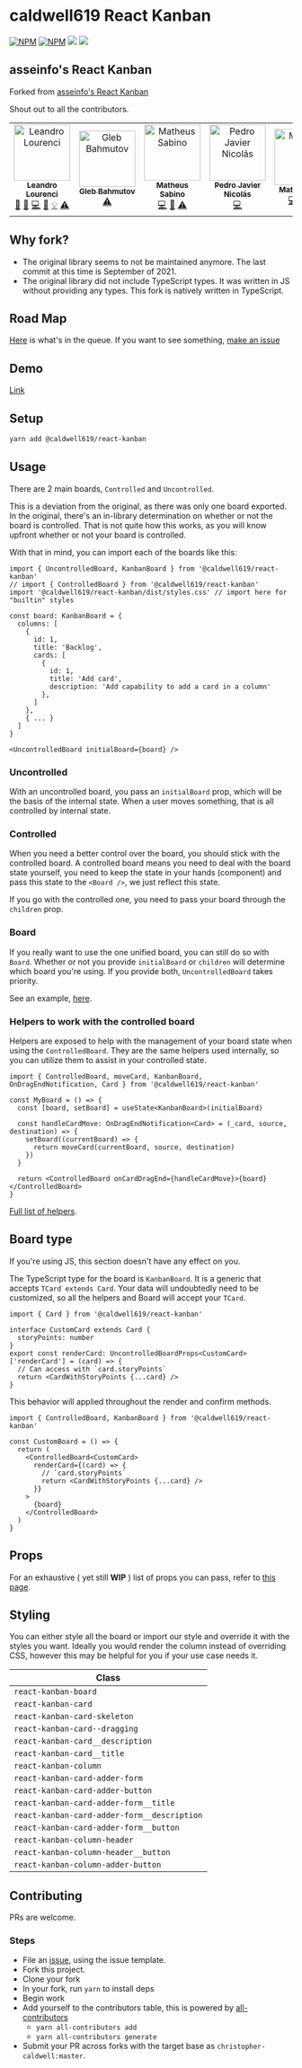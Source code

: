 # caldwell619 React Kanban

[![NPM](https://img.shields.io/npm/v/@caldwell619/react-kanban.svg)](https://www.npmjs.com/package/@caldwell619/react-kanban) [![NPM](https://img.shields.io/bundlephobia/min/@caldwell619/react-kanban)](https://www.npmjs.com/package/@caldwell619/react-kanban) [![](https://img.shields.io/github/last-commit/christopher-caldwell/react-kanban)]() [![](https://img.shields.io/npm/types/typescript)]()

## asseinfo's React Kanban

Forked from [asseinfo's React Kanban](https://github.com/asseinfo/react-kanban)

Shout out to all the contributors.

<!-- ALL-CONTRIBUTORS-LIST:START - Do not remove or modify this section -->
<!-- prettier-ignore-start -->
<!-- markdownlint-disable -->
<table>
  <tbody>
    <tr>
      <td align="center"><a href="https://blog.lourenci.com/"><img src="https://avatars3.githubusercontent.com/u/2339362?v=4?s=100" width="100px;" alt="Leandro Lourenci"/><br /><sub><b>Leandro Lourenci</b></sub></a><br /><a href="#question-lourenci" title="Answering Questions">💬</a> <a href="https://github.com/caldwell619/react-kanban/issues?q=author%3Alourenci" title="Bug reports">🐛</a> <a href="https://github.com/caldwell619/react-kanban/commits?author=lourenci" title="Code">💻</a> <a href="https://github.com/caldwell619/react-kanban/commits?author=lourenci" title="Documentation">📖</a> <a href="#example-lourenci" title="Examples">💡</a> <a href="https://github.com/caldwell619/react-kanban/commits?author=lourenci" title="Tests">⚠️</a></td>
      <td align="center"><a href="https://glebbahmutov.com/"><img src="https://avatars1.githubusercontent.com/u/2212006?v=4?s=100" width="100px;" alt="Gleb Bahmutov"/><br /><sub><b>Gleb Bahmutov</b></sub></a><br /><a href="https://github.com/caldwell619/react-kanban/commits?author=bahmutov" title="Tests">⚠️</a></td>
      <td align="center"><a href="https://github.com/mathesouza"><img src="https://avatars0.githubusercontent.com/u/20099472?v=4?s=100" width="100px;" alt="Matheus Sabino"/><br /><sub><b>Matheus Sabino</b></sub></a><br /><a href="https://github.com/caldwell619/react-kanban/commits?author=mathesouza" title="Code">💻</a> <a href="https://github.com/caldwell619/react-kanban/commits?author=mathesouza" title="Documentation">📖</a> <a href="https://github.com/caldwell619/react-kanban/commits?author=mathesouza" title="Tests">⚠️</a></td>
      <td align="center"><a href="https://github.com/dizzyrobin"><img src="https://avatars0.githubusercontent.com/u/21962999?v=4?s=100" width="100px;" alt="Pedro Javier Nicolás"/><br /><sub><b>Pedro Javier Nicolás</b></sub></a><br /><a href="https://github.com/caldwell619/react-kanban/commits?author=dizzyrobin" title="Code">💻</a></td>
      <td align="center"><a href="https://github.com/MatheusPoliCamilo"><img src="https://avatars3.githubusercontent.com/u/25781749?v=4?s=100" width="100px;" alt="Matheus Poli"/><br /><sub><b>Matheus Poli</b></sub></a><br /><a href="https://github.com/caldwell619/react-kanban/commits?author=MatheusPoliCamilo" title="Code">💻</a> <a href="https://github.com/caldwell619/react-kanban/commits?author=MatheusPoliCamilo" title="Tests">⚠️</a> <a href="https://github.com/caldwell619/react-kanban/commits?author=MatheusPoliCamilo" title="Documentation">📖</a></td>
      <td align="center"><a href="https://github.com/sousajunior"><img src="https://avatars0.githubusercontent.com/u/17458197?v=4?s=100" width="100px;" alt="Carlinhos de Sousa Junior"/><br /><sub><b>Carlinhos de Sousa Junior</b></sub></a><br /><a href="https://github.com/caldwell619/react-kanban/commits?author=sousajunior" title="Code">💻</a> <a href="https://github.com/caldwell619/react-kanban/commits?author=sousajunior" title="Tests">⚠️</a></td>
      <td align="center"><a href="https://github.com/PeteDuncanson"><img src="https://avatars.githubusercontent.com/u/1674590?v=4?s=100" width="100px;" alt="Pete Duncanson"/><br /><sub><b>Pete Duncanson</b></sub></a><br /><a href="https://github.com/caldwell619/react-kanban/commits?author=PeteDuncanson" title="Code">💻</a> <a href="https://github.com/caldwell619/react-kanban/commits?author=PeteDuncanson" title="Documentation">📖</a> <a href="#example-PeteDuncanson" title="Examples">💡</a></td>
    </tr>
  </tbody>
  <tfoot>
    
  </tfoot>
</table>

<!-- markdownlint-restore -->
<!-- prettier-ignore-end -->

<!-- ALL-CONTRIBUTORS-LIST:END -->

## Why fork?

- The original library seems to not be maintained anymore. The last commit at this time is September of 2021.
- The original library did not include TypeScript types. It was written in JS without providing any types. This fork is natively written in TypeScript.
<!-- Outdated build, no demo -->

## Road Map

[Here](./docs/roadmap.md) is what's in the queue. If you want to see something, [make an issue](https://github.com/christopher-caldwell/react-kanban/issues/new)

## Demo

[Link](https://christopher-caldwell.github.io/react-kanban)

## Setup

```bash
yarn add @caldwell619/react-kanban
```

## Usage

There are 2 main boards, `Controlled` and `Uncontrolled`.

This is a deviation from the original, as there was only one board exported. In the original, there's an in-library determination on whether or not the board is controlled. That is not quite how this works, as you will know upfront whether or not your board is controlled.

With that in mind, you can import each of the boards like this:

```tsx
import { UncontrolledBoard, KanbanBoard } from '@caldwell619/react-kanban'
// import { ControlledBoard } from '@caldwell619/react-kanban'
import '@caldwell619/react-kanban/dist/styles.css' // import here for "builtin" styles

const board: KanbanBoard = {
  columns: [
    {
      id: 1,
      title: 'Backlog',
      cards: [
        {
          id: 1,
          title: 'Add card',
          description: 'Add capability to add a card in a column'
        },
      ]
    },
    { ... }
  ]
}

<UncontrolledBoard initialBoard={board} />
```

### Uncontrolled

With an uncontrolled board, you pass an `initialBoard` prop, which will be the basis of the internal state. When a user moves something, that is all controlled by internal state.

### Controlled

When you need a better control over the board, you should stick with the controlled board.
A controlled board means you need to deal with the board state yourself, you need to keep the state in your hands (component) and pass this state to the `<Board />`, we just reflect this state.

If you go with the controlled one, you need to pass your board through the `children` prop.

### Board

If you really want to use the one unified board, you can still do so with `Board`. Whether or not you provide `initialBoard` or `children` will determine which board you're using. If you provide both, `UncontrolledBoard` takes priority.

See an example, [here](./demo/src/features/one-board/index.tsx).

### Helpers to work with the controlled board

Helpers are exposed to help with the management of your board state when using the `ControlledBoard`. They are the same helpers used internally, so you can utilize them to assist in your controlled state.

```tsx
import { ControlledBoard, moveCard, KanbanBoard, OnDragEndNotification, Card } from '@caldwell619/react-kanban'

const MyBoard = () => {
  const [board, setBoard] = useState<KanbanBoard>(initialBoard)

  const handleCardMove: OnDragEndNotification<Card> = (_card, source, destination) => {
    setBoard((currentBoard) => {
      return moveCard(currentBoard, source, destination)
    })
  }

  return <ControlledBoard onCardDragEnd={handleCardMove}>{board}</ControlledBoard>
}
```

[Full list of helpers](./docs/helpers.md).

## Board type

If you're using JS, this section doesn't have any effect on you.

The TypeScript type for the board is `KanbanBoard`. It is a generic that accepts `TCard extends Card`. Your data will undoubtedly need to be customized, so all the helpers and Board will accept your `TCard`.

```tsx
import { Card } from '@caldwell619/react-kanban'

interface CustomCard extends Card {
  storyPoints: number
}
export const renderCard: UncontrolledBoardProps<CustomCard>['renderCard'] = (card) => {
  // Can access with `card.storyPoints`
  return <CardWithStoryPoints {...card} />
}
```

This behavior will applied throughout the render and confirm methods.

```tsx
import { ControlledBoard, KanbanBoard } from '@caldwell619/react-kanban'

const CustomBoard = () => {
  return (
    <ControlledBoard<CustomCard>
      renderCard={(card) => {
        // `card.storyPoints`
        return <CardWithStoryPoints {...card} />
      }}
    >
      {board}
    </ControlledBoard>
  )
}
```

## Props

For an exhaustive ( yet still **WIP** ) list of props you can pass, refer to [this page](./props.md).

## Styling

You can either style all the board or import our style and override it with the styles you want. Ideally you would render the column instead of overriding CSS, however this may be helpful for you if your use case needs it.

| Class                                       |
| ------------------------------------------- |
| `react-kanban-board`                        |
| `react-kanban-card`                         |
| `react-kanban-card-skeleton`                |
| `react-kanban-card--dragging`               |
| `react-kanban-card__description`            |
| `react-kanban-card__title`                  |
| `react-kanban-column`                       |
| `react-kanban-card-adder-form`              |
| `react-kanban-card-adder-button`            |
| `react-kanban-card-adder-form__title`       |
| `react-kanban-card-adder-form__description` |
| `react-kanban-card-adder-form__button`      |
| `react-kanban-column-header`                |
| `react-kanban-column-header__button`        |
| `react-kanban-column-adder-button`          |

## Contributing

PRs are welcome.

### Steps

- File an [issue](https://github.com/christopher-caldwell/react-kanban/issues), using the issue template.
- Fork this project.
- Clone your fork
- In your fork, run `yarn` to install deps
- Begin work
- Add yourself to the contributors table, this is powered by [all-contributors](https://allcontributors.org/)
  - `yarn all-contributors add`
  - `yarn all-contributors generate`
- Submit your PR across forks with the target base as `christopher-caldwell:master`.
